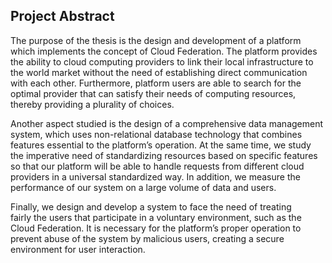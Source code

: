## Project Abstract

The purpose of the thesis is the design and development of a
platform which implements the concept of Cloud Federation. 
The platform provides the ability to cloud computing providers to 
link their local infrastructure to the world market without the 
need of establishing direct communication with each other. 
Furthermore, platform users are able to search for the optimal 
provider that can satisfy their needs of computing resources, 
thereby providing a plurality of choices.

Another aspect studied is the design of a comprehensive data 
management system, which uses non-relational database technology 
that combines features essential to the platform’s operation. 
At the same time, we study the imperative need of standardizing 
resources based on specific features so that our platform will be 
able to handle requests from different cloud providers in a 
universal standardized way. In addition, we measure the performance
of our system on a large volume of data and users.

Finally, we design and develop a system to face the need of treating\
fairly the users that participate in a voluntary environment, such 
as the Cloud Federation. It is necessary for the platform’s 
proper operation to prevent abuse of the system by malicious users,
creating a secure environment for user interaction.
